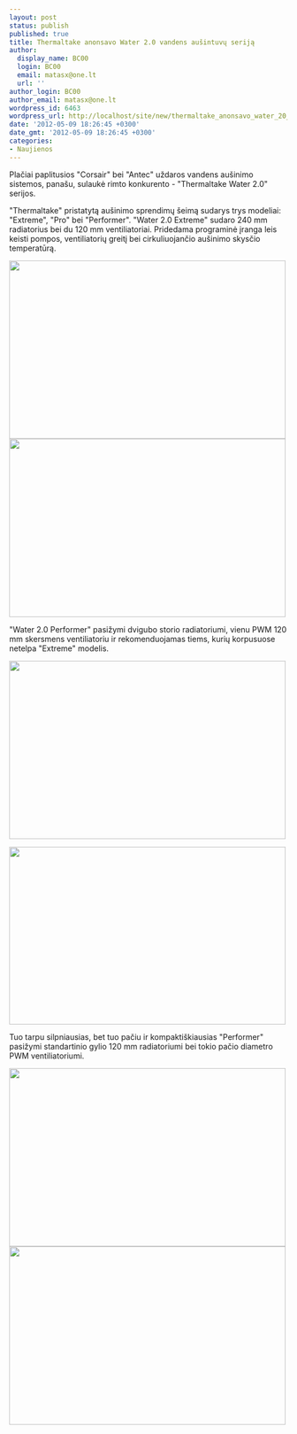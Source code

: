 ```yaml
---
layout: post
status: publish
published: true
title: Thermaltake anonsavo Water 2.0 vandens aušintuvų seriją
author:
  display_name: BC00
  login: BC00
  email: matasx@one.lt
  url: ''
author_login: BC00
author_email: matasx@one.lt
wordpress_id: 6463
wordpress_url: http://localhost/site/new/thermaltake_anonsavo_water_20_vandens_ausintuvu_serija/
date: '2012-05-09 18:26:45 +0300'
date_gmt: '2012-05-09 18:26:45 +0300'
categories:
- Naujienos
---
```

<p>
	Plačiai paplitusios &quot;Corsair&quot; bei &quot;Antec&quot; uždaros vandens au&scaron;inimo sistemos, pana&scaron;u, sulaukė rimto konkurento - &quot;Thermaltake Water 2.0&quot; serijos.</p>
<p>
	&quot;Thermaltake&quot; pristatytą au&scaron;inimo sprendimų &scaron;eimą sudarys trys modeliai: &quot;Extreme&quot;, &quot;Pro&quot; bei &quot;Performer&quot;. &quot;Water 2.0 Extreme&quot; sudaro 240 mm radiatorius bei du 120 mm ventiliatoriai. Pridedama programinė įranga leis keisti pompos, ventiliatorių greitį bei cirkuliuojančio au&scaron;inimo skysčio temperatūrą.</p>
<p>
	<img alt="" src="http://technews.lt/userfiles/tt_water_2_0_extreme_02.jpg" style="width: 500px; height: 322px;" /><img alt="" src="http://technews.lt/userfiles/tt_water_2_0_extreme_03.jpg" style="width: 500px; height: 322px;" /></p>
<p>
	&quot;Water 2.0 Performer&quot; pasižymi dvigubo storio radiatoriumi, vienu PWM 120 mm skersmens ventiliatoriu ir rekomenduojamas tiems, kurių korpusuose netelpa &quot;Extreme&quot; modelis.</p>
<p>
	<img alt="" src="http://technews.lt/userfiles/tt_water_2_0_pro_02.jpg" style="width: 500px; height: 322px;" /></p>
<p>
	<img alt="" src="http://technews.lt/userfiles/tt_water_2_0_pro_03.jpg" style="width: 500px; height: 321px;" /></p>
<p>
	Tuo tarpu silpniausias, bet tuo pačiu ir kompakti&scaron;kiausias &quot;Performer&quot; pasižymi standartinio gylio 120 mm radiatoriumi bei tokio pačio diametro PWM ventiliatoriumi.</p>
<p>
	<img alt="" src="http://technews.lt/userfiles/tt_water_2_0_performer_02.jpg" style="width: 500px; height: 322px;" /><img alt="" src="http://technews.lt/userfiles/tt_water_2_0_performer_03.jpg" style="width: 500px; height: 322px;" /></p>
